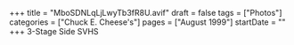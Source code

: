 +++
title = "MboSDNLqLjLwyTb3fR8U.avif"
draft = false
tags = ["Photos"]
categories = ["Chuck E. Cheese's"]
pages = ["August 1999"]
startDate = ""
+++
3-Stage Side SVHS
